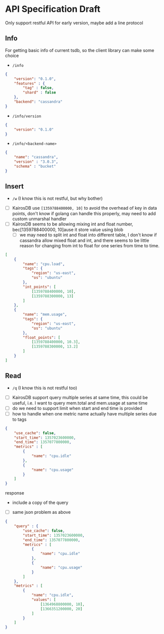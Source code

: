 # API Specification Draft

Only support restful API for early version, maybe add a line protocol

## Info

For getting basic info of current tsdb, so the client library can make some choice

- `/info`

````json
{
    "version": "0.1.0",
    "features" : {
        "tag" : false,
        "shard" : false
    },
    "backend": "cassandra"
}
````

- `/info/version`

````json
{
    "version": "0.1.0"
}
````

- `/info/<backend-name>`

````json
{
    "name": "cassandra",
    "version" : "3.0.3",
    "schema" : "bucket"
}
````

## Insert

- `/w` (I know this is not restful, but why bother)
- [ ] KairosDB use `[1359788400000, 10]` to avoid the overhead of key in data points, don't know if golang can
handle this properly, may need to add custom unmarshal handler
- [ ] KairosDB seems to be allowing mixing int and float number, bec[1359788400000, 10]ause it store value using blob
  - [ ] we may need to split int and float into different table, I don't know if cassandra allow mixed float and int,
  and there seems to be little reason for changing from int to float for one series from time to time.

````json
[
    {
        "name": "cpu.load",
        "tags": {
            "region": "us-east",
            "os": "ubuntu"
        },
        "int_points": [
            [1359788400000, 10],
            [1359788300000, 13]
        ]
    },
    {
        "name": "mem.usage",
        "tags": {
            "region": "us-east",
            "os": "ubuntu"
        },
        "float_points": [
            [1359788400000, 10.3],
            [1359788300000, 13.2]
        ]
    }
]
````

## Read

- `/q` (I know this is not restful too)
- [ ] KairosDB support query multiple series at same time, this could be useful,
i.e. I want to query mem.total and mem.usage at same time
- [ ] do we need to support limit when start and end time is provided
- [ ] how to handle when one metric name actually have multiple series due to tags

````json
{
    "use_cache": false,
    "start_time": 1357023600000,
    "end_time": 1357077800000,
    "metrics" : [
        {
            "name": "cpu.idle"
        },
        {
            "name": "cpu.usage"
        }
    ]
}
````

response

- include a copy of the query
- [ ] same json problem as above

````json
{
    "query" : {
        "use_cache": false,
        "start_time": 1357023600000,
        "end_time": 1357077800000,
        "metrics" : [
            {
                "name": "cpu.idle"
            },
            {
                "name": "cpu.usage"
            }
        ]
    },
    "metrics" : [
        {
            "name": "cpu.idle",
            "values": [
                [1364968800000, 10],
                [1366351200000, 20]
            ]
        }
    ]
}
````

